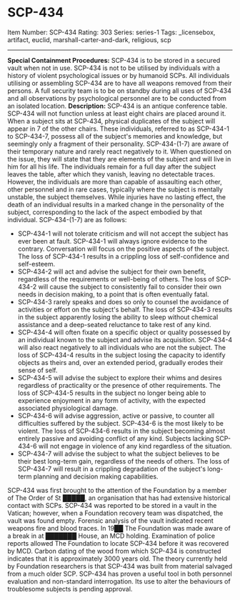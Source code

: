 # SCP-434
Item Number: SCP-434
Rating: 303
Series: series-1
Tags: _licensebox, artifact, euclid, marshall-carter-and-dark, religious, scp

---

**Special Containment Procedures:** SCP-434 is to be stored in a secured vault when not in use. SCP-434 is not to be utilised by individuals with a history of violent psychological issues or by humanoid SCPs. All individuals utilising or assembling SCP-434 are to have all weapons removed from their persons. A full security team is to be on standby during all uses of SCP-434 and all observations by psychological personnel are to be conducted from an isolated location.
**Description:** SCP-434 is an antique conference table. SCP-434 will not function unless at least eight chairs are placed around it. When a subject sits at SCP-434, physical duplicates of the subject will appear in 7 of the other chairs. These individuals, referred to as SCP-434-1 to SCP-434-7, possess all of the subject's memories and knowledge, but seemingly only a fragment of their personality. SCP-434-(1-7) are aware of their temporary nature and rarely react negatively to it. When questioned on the issue, they will state that they are elements of the subject and will live in him for all his life. The individuals remain for a full day after the subject leaves the table, after which they vanish, leaving no detectable traces. However, the individuals are more than capable of assaulting each other, other personnel and in rare cases, typically where the subject is mentally unstable, the subject themselves. While injuries have no lasting effect, the death of an individual results in a marked change in the personality of the subject, corresponding to the lack of the aspect embodied by that individual. SCP-434-(1-7) are as follows:
  * SCP-434-1 will not tolerate criticism and will not accept the subject has ever been at fault. SCP-434-1 will always ignore evidence to the contrary. Conversation will focus on the positive aspects of the subject. The loss of SCP-434-1 results in a crippling loss of self-confidence and self-esteem.
  * SCP-434-2 will act and advise the subject for their own benefit, regardless of the requirements or well-being of others. The loss of SCP-434-2 will cause the subject to consistently fail to consider their own needs in decision making, to a point that is often eventually fatal.
  * SCP-434-3 rarely speaks and does so only to counsel the avoidance of activities or effort on the subject's behalf. The loss of SCP-434-3 results in the subject apparently losing the ability to sleep without chemical assistance and a deep-seated reluctance to take rest of any kind.
  * SCP-434-4 will often fixate on a specific object or quality possessed by an individual known to the subject and advise its acquisition. SCP-434-4 will also react negatively to all individuals who are not the subject. The loss of SCP-434-4 results in the subject losing the capacity to identify objects as theirs and, over an extended period, gradually erodes their sense of self.
  * SCP-434-5 will advise the subject to explore their whims and desires regardless of practicality or the presence of other requirements. The loss of SCP-434-5 results in the subject no longer being able to experience enjoyment in any form of activity, with the expected associated physiological damage.
  * SCP-434-6 will advise aggression, active or passive, to counter all difficulties suffered by the subject. SCP-434-6 is the most likely to be violent. The loss of SCP-434-6 results in the subject becoming almost entirely passive and avoiding conflict of any kind. Subjects lacking SCP-434-6 will not engage in violence of any kind regardless of the situation.
  * SCP-434-7 will advise the subject to what the subject believes to be their best long-term gain, regardless of the needs of others. The loss of SCP-434-7 will result in a crippling degradation of the subject's long-term planning and decision making capabilities.

SCP-434 was first brought to the attention of the Foundation by a member of The Order of St █████, an organisation that has had extensive historical contact with SCPs. SCP-434 was reported to be stored in a vault in the Vatican; however, when a Foundation recovery team was dispatched, the vault was found empty. Forensic analysis of the vault indicated recent weapons fire and blood traces.
In 19██ The Foundation was made aware of a break in at ███████ House, an MCD holding. Examination of police reports allowed The Foundation to locate SCP-434 before it was recovered by MCD.
Carbon dating of the wood from which SCP-434 is constructed indicates that it is approximately 3000 years old. The theory currently held by Foundation researchers is that SCP-434 was built from material salvaged from a much older SCP.
SCP-434 has proven a useful tool in both personnel evaluation and non-standard interrogation. Its use to alter the behaviours of troublesome subjects is pending approval.